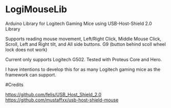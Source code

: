 # LogiMouseLib
Arduino Library for Logitech Gaming Mice using USB-Host-Shield 2.0 Library

Supports reading mouse movement, Left/Right Click, Middle Mouse Click, Scroll, Left and Right tilt, and All side buttons. G9 (button behind scoll wheel lock does not work)

Current only supports Logitech G502. Tested with Proteus Core and Hero.

I have intentions to develop this for as many Logitech gaming mice as the framework can support. 

#Credits

https://github.com/felis/USB_Host_Shield_2.0
https://github.com/mustaffxx/usb-host-shield-mouse

